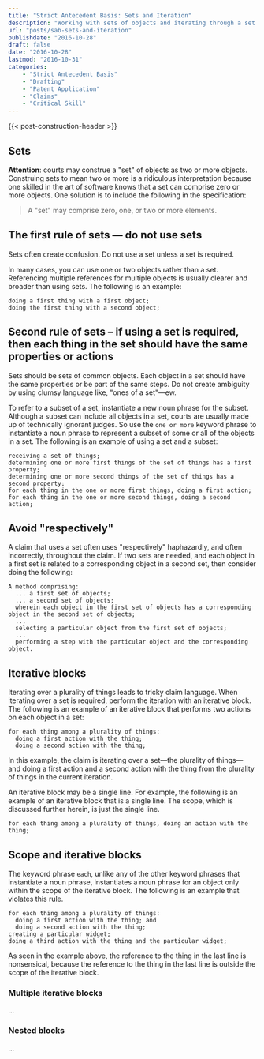 ```yaml
---
title: "Strict Antecedent Basis: Sets and Iteration"
description: "Working with sets of objects and iterating through a set of objects."
url: "posts/sab-sets-and-iteration"
publishdate: "2016-10-28"
draft: false
date: "2016-10-28"
lastmod: "2016-10-31"
categories: 
    - "Strict Antecedent Basis"
    - "Drafting"
    - "Patent Application"
    - "Claims"
    - "Critical Skill"
---
```


{{< post-construction-header >}}

## Sets

__**Attention**__: courts may construe a "set" of objects as two or more objects. Construing sets to mean two or more is a ridiculous interpretation because one skilled in the art of software knows that a set can comprise zero or more objects. One solution is to include the following in the specification:

> A "set" may comprise zero, one, or two or more elements.

## The first rule of sets — do not use sets

Sets often create confusion. Do not use a set unless a set is required.

In many cases, you can use one or two objects rather than a set. Referencing multiple references for multiple objects is usually clearer and broader than using sets. The following is an example:

``` claim
doing a first thing with a first object;
doing the first thing with a second object;
```

## Second rule of sets – if using a set is required, then each thing in the set should have the same properties or actions

Sets should be sets of common objects. Each object in a set should have the same properties or be part of the same steps. Do not create ambiguity by using clumsy language like, "ones of a set"—ew.

To refer to a subset of a set, instantiate a new noun phrase for the subset.  Although a subset can include all objects in a set, courts are usually made up of technically ignorant judges. So use the `one or more` keyword phrase to instantiate a noun phrase to represent a subset of some or all of the objects in a set. The following is an example of using a set and a subset:

``` claim
receiving a set of things;
determining one or more first things of the set of things has a first property;
determining one or more second things of the set of things has a second property;
for each thing in the one or more first things, doing a first action;
for each thing in the one or more second things, doing a second action;
```

## Avoid "respectively"

A claim that uses a set often uses "respectively" haphazardly, and often incorrectly, throughout the claim. If two sets are needed, and each object in a first set is related to a corresponding object in a second set, then consider doing the following:

``` claims
A method comprising:
  ... a first set of objects;
  ... a second set of objects;
  wherein each object in the first set of objects has a corresponding object in the second set of objects;
  ...
  selecting a particular object from the first set of objects;
  ...
  performing a step with the particular object and the corresponding object.
```
 

## Iterative blocks

Iterating over a plurality of things leads to tricky claim language. When iterating over a set is required, perform the iteration with an iterative block. The following is an example of an iterative block that performs two actions on each object in a set:

``` claim
for each thing among a plurality of things:
  doing a first action with the thing;
  doing a second action with the thing;
```

In this example, the claim is iterating over a set—the plurality of things— and doing a first action and a second action with the thing from the plurality of things in the current iteration.

An iterative block may be a single line. For example, the following is an example of an iterative block that is a single line. The scope, which is discussed further herein, is just the single line.

``` claim
for each thing among a plurality of things, doing an action with the thing; 
```

## Scope and iterative blocks

The keyword phrase `each`, unlike any of the other keyword phrases that instantiate a noun phrase, instantiates a noun phrase for an object only within the scope of the iterative block.  The following is an example that violates this rule.

``` claim
for each thing among a plurality of things:
  doing a first action with the thing; and
  doing a second action with the thing;
creating a particular widget;
doing a third action with the thing and the particular widget;
```

As seen in the example above, the reference to the thing in the last line is nonsensical, because the reference to the thing in the last line is outside the scope of the iterative block.

### Multiple iterative blocks

...

### Nested blocks

...